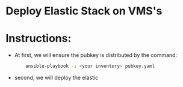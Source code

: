 # Deploy Elastic Stack on VMS's

# Instructions:
* At first, we wiil ensure the pubkey is distributed by the    command:
  ``` bash
      ansible-playbook -i <your inventory> pubkey.yaml
  ```

* second, we will deploy the elastic 
